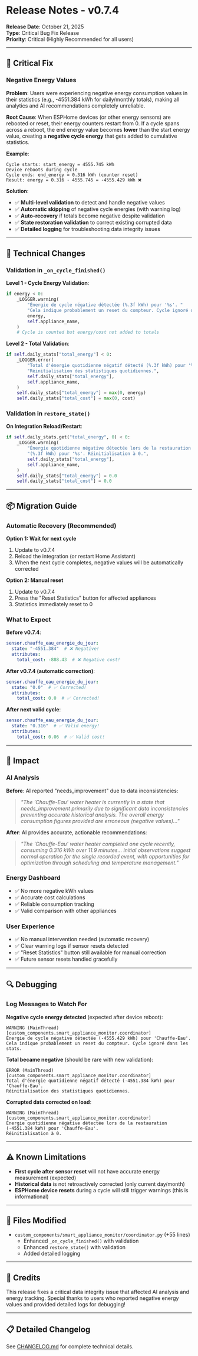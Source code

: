 # Release Notes - v0.7.4

**Release Date**: October 21, 2025  
**Type**: Critical Bug Fix Release  
**Priority**: Critical (Highly Recommended for all users)

---

## 🚨 Critical Fix

### Negative Energy Values

**Problem**: Users were experiencing negative energy consumption values in their statistics (e.g., -4551.384 kWh for daily/monthly totals), making all analytics and AI recommendations completely unreliable.

**Root Cause**: When ESPHome devices (or other energy sensors) are rebooted or reset, their energy counters restart from 0. If a cycle spans across a reboot, the end energy value becomes **lower** than the start energy value, creating a **negative cycle energy** that gets added to cumulative statistics.

**Example**:
```
Cycle starts: start_energy = 4555.745 kWh
Device reboots during cycle
Cycle ends: end_energy = 0.316 kWh (counter reset)
Result: energy = 0.316 - 4555.745 = -4555.429 kWh ❌
```

**Solution**:
- ✅ **Multi-level validation** to detect and handle negative values
- ✅ **Automatic skipping** of negative cycle energies (with warning log)
- ✅ **Auto-recovery** if totals become negative despite validation
- ✅ **State restoration validation** to correct existing corrupted data
- ✅ **Detailed logging** for troubleshooting data integrity issues

---

## 🔧 Technical Changes

### Validation in `_on_cycle_finished()`

**Level 1 - Cycle Energy Validation**:
```python
if energy < 0:
    _LOGGER.warning(
        "Énergie de cycle négative détectée (%.3f kWh) pour '%s'. "
        "Cela indique probablement un reset du compteur. Cycle ignoré dans les stats.",
        energy,
        self.appliance_name,
    )
    # Cycle is counted but energy/cost not added to totals
```

**Level 2 - Total Validation**:
```python
if self.daily_stats["total_energy"] < 0:
    _LOGGER.error(
        "Total d'énergie quotidienne négatif détecté (%.3f kWh) pour '%s'. "
        "Réinitialisation des statistiques quotidiennes.",
        self.daily_stats["total_energy"],
        self.appliance_name,
    )
    self.daily_stats["total_energy"] = max(0, energy)
    self.daily_stats["total_cost"] = max(0, cost)
```

### Validation in `restore_state()`

**On Integration Reload/Restart**:
```python
if self.daily_stats.get("total_energy", 0) < 0:
    _LOGGER.warning(
        "Énergie quotidienne négative détectée lors de la restauration "
        "(%.3f kWh) pour '%s'. Réinitialisation à 0.",
        self.daily_stats["total_energy"],
        self.appliance_name,
    )
    self.daily_stats["total_energy"] = 0.0
    self.daily_stats["total_cost"] = 0.0
```

---

## 📦 Migration Guide

### Automatic Recovery (Recommended)

**Option 1: Wait for next cycle**
1. Update to v0.7.4
2. Reload the integration (or restart Home Assistant)
3. When the next cycle completes, negative values will be automatically corrected

**Option 2: Manual reset**
1. Update to v0.7.4
2. Press the "Reset Statistics" button for affected appliances
3. Statistics immediately reset to 0

### What to Expect

**Before v0.7.4**:
```yaml
sensor.chauffe_eau_energie_du_jour:
  state: "-4551.384"  # ❌ Negative!
  attributes:
    total_cost: -888.43  # ❌ Negative cost!
```

**After v0.7.4 (automatic correction)**:
```yaml
sensor.chauffe_eau_energie_du_jour:
  state: "0.0"  # ✅ Corrected!
  attributes:
    total_cost: 0.0  # ✅ Corrected!
```

**After next valid cycle**:
```yaml
sensor.chauffe_eau_energie_du_jour:
  state: "0.316"  # ✅ Valid energy!
  attributes:
    total_cost: 0.06  # ✅ Valid cost!
```

---

## 🎯 Impact

### AI Analysis

**Before**: AI reported "needs_improvement" due to data inconsistencies:
> *"The 'Chauffe-Eau' water heater is currently in a state that needs_improvement primarily due to significant data inconsistencies preventing accurate historical analysis. The overall energy consumption figures provided are erroneous (negative values)..."*

**After**: AI provides accurate, actionable recommendations:
> *"The 'Chauffe-Eau' water heater completed one cycle recently, consuming 0.316 kWh over 11.9 minutes... initial observations suggest normal operation for the single recorded event, with opportunities for optimization through scheduling and temperature management."*

### Energy Dashboard

- ✅ No more negative kWh values
- ✅ Accurate cost calculations
- ✅ Reliable consumption tracking
- ✅ Valid comparison with other appliances

### User Experience

- ✅ No manual intervention needed (automatic recovery)
- ✅ Clear warning logs if sensor resets detected
- ✅ "Reset Statistics" button still available for manual correction
- ✅ Future sensor resets handled gracefully

---

## 🔍 Debugging

### Log Messages to Watch For

**Negative cycle energy detected** (expected after device reboot):
```
WARNING (MainThread) [custom_components.smart_appliance_monitor.coordinator] 
Énergie de cycle négative détectée (-4555.429 kWh) pour 'Chauffe-Eau'. 
Cela indique probablement un reset du compteur. Cycle ignoré dans les stats.
```

**Total became negative** (should be rare with new validation):
```
ERROR (MainThread) [custom_components.smart_appliance_monitor.coordinator] 
Total d'énergie quotidienne négatif détecté (-4551.384 kWh) pour 'Chauffe-Eau'. 
Réinitialisation des statistiques quotidiennes.
```

**Corrupted data corrected on load**:
```
WARNING (MainThread) [custom_components.smart_appliance_monitor.coordinator] 
Énergie quotidienne négative détectée lors de la restauration (-4551.384 kWh) pour 'Chauffe-Eau'. 
Réinitialisation à 0.
```

---

## ⚠️ Known Limitations

- **First cycle after sensor reset** will not have accurate energy measurement (expected)
- **Historical data** is not retroactively corrected (only current day/month)
- **ESPHome device resets** during a cycle will still trigger warnings (this is informational)

---

## 📝 Files Modified

- `custom_components/smart_appliance_monitor/coordinator.py` (+55 lines)
  - Enhanced `_on_cycle_finished()` with validation
  - Enhanced `restore_state()` with validation
  - Added detailed logging

---

## 🙏 Credits

This release fixes a critical data integrity issue that affected AI analysis and energy tracking. Special thanks to users who reported negative energy values and provided detailed logs for debugging!

---

## 📋 Detailed Changelog

See [CHANGELOG.md](../../CHANGELOG.md#074---2025-10-21) for complete technical details.

